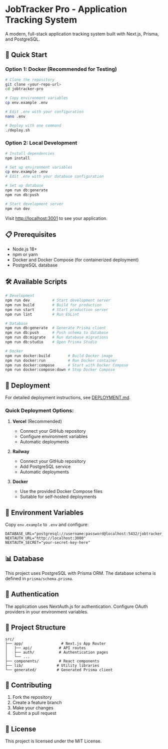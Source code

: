 # JobTracker Pro - Application Tracking System

A modern, full-stack application tracking system built with Next.js, Prisma, and PostgreSQL.

## 🚀 Quick Start

### Option 1: Docker (Recommended for Testing)

```bash
# Clone the repository
git clone <your-repo-url>
cd jobtracker-pro

# Copy environment variables
cp env.example .env

# Edit .env with your configuration
nano .env

# Deploy with one command
./deploy.sh
```

### Option 2: Local Development

```bash
# Install dependencies
npm install

# Set up environment variables
cp env.example .env
# Edit .env with your database configuration

# Set up database
npm run db:generate
npm run db:push

# Start development server
npm run dev
```

Visit [http://localhost:3001](http://localhost:3001) to see your application.

## 📋 Prerequisites

- Node.js 18+
- npm or yarn
- Docker and Docker Compose (for containerized deployment)
- PostgreSQL database

## 🛠️ Available Scripts

```bash
# Development
npm run dev          # Start development server
npm run build        # Build for production
npm run start        # Start production server
npm run lint         # Run ESLint

# Database
npm run db:generate  # Generate Prisma client
npm run db:push      # Push schema to database
npm run db:migrate   # Run database migrations
npm run db:studio    # Open Prisma Studio

# Docker
npm run docker:build        # Build Docker image
npm run docker:run          # Run Docker container
npm run docker:compose      # Start with Docker Compose
npm run docker:compose:down # Stop Docker Compose
```

## 🚀 Deployment

For detailed deployment instructions, see [DEPLOYMENT.md](./DEPLOYMENT.md).

### Quick Deployment Options:

1. **Vercel** (Recommended)
   - Connect your GitHub repository
   - Configure environment variables
   - Automatic deployments

2. **Railway**
   - Connect your GitHub repository
   - Add PostgreSQL service
   - Automatic deployments

3. **Docker**
   - Use the provided Docker Compose files
   - Suitable for self-hosted deployments

## 🔧 Environment Variables

Copy `env.example` to `.env` and configure:

```env
DATABASE_URL="postgresql://username:password@localhost:5432/jobtracker_pro"
NEXTAUTH_URL="http://localhost:3000"
NEXTAUTH_SECRET="your-secret-key-here"
```

## 📊 Database

This project uses PostgreSQL with Prisma ORM. The database schema is defined in `prisma/schema.prisma`.

## 🔐 Authentication

The application uses NextAuth.js for authentication. Configure OAuth providers in your environment variables.

## 📁 Project Structure

```
src/
├── app/                 # Next.js App Router
│   ├── api/            # API routes
│   ├── auth/           # Authentication pages
│   └── ...
├── components/         # React components
├── lib/               # Utility libraries
└── generated/         # Generated Prisma client
```

## 🤝 Contributing

1. Fork the repository
2. Create a feature branch
3. Make your changes
4. Submit a pull request

## 📄 License

This project is licensed under the MIT License.
